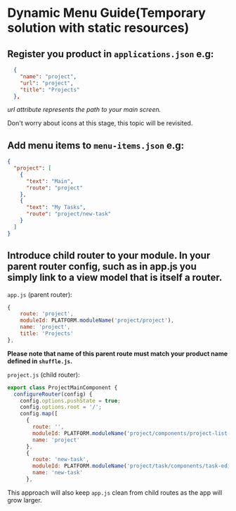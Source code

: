 # Dynamic Menu Guide(Temporary solution with static resources)

## Register you product in `applications.json` e.g:
```json
  {
    "name": "project",
    "url": "project",
    "title": "Projects"
  },
```  

*url attribute represents the path to your main screen.*

Don't worry about icons at this stage, this topic will be revisited.

## Add menu items to `menu-items.json` e.g:
```json
{
  "project": [
    {
      "text": "Main",
      "route": "project"
    },
    {
      "text": "My Tasks",
      "route": "project/new-task"
    }
  ]
}
```

## Introduce child router to your module. In your parent router config, such as in app.js  you simply link to a view model that is itself a router.

`app.js` (parent router):
```javascript
{
    route: 'project',
    moduleId: PLATFORM.moduleName('project/project'),
    name: 'project',
    title: 'Projects'
},
```
**Please note that name of this parent route must match your product name defined in `shuffle.js`.**

`project.js` (child router):
```javascript
export class ProjectMainComponent {
  configureRouter(config) {
    config.options.pushState = true;
    config.options.root = '/';
    config.map([
      {
        route: '',
        moduleId: PLATFORM.moduleName('project/components/project-list'),
        name: 'project'
      },
      {
        route: 'new-task',
        moduleId: PLATFORM.moduleName('project/task/components/task-edit'),
        name: 'new-task'
      },
```

This approach will also keep `app.js` clean from child routes as the app will grow larger.







